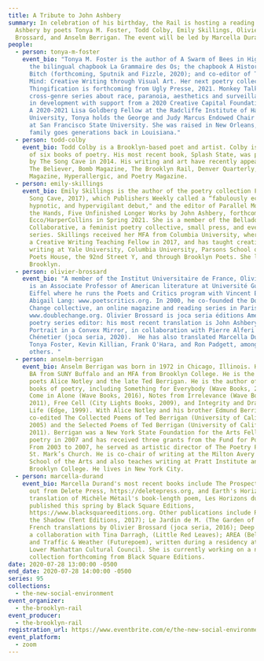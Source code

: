 ```yaml
---
title: A Tribute to John Ashbery
summary: In celebration of his birthday, the Rail is hosting a reading of John
  Ashbery by poets Tonya M. Foster, Todd Colby, Emily Skillings, Olivier
  Brossard, and Anselm Berrigan. The event will be led by Marcella Durand.
people:
  - person: tonya-m-foster
    event_bio: "Tonya M. Foster is the author of A Swarm of Bees in High Court, and
      the bilingual chapbook La Grammaire des Os; the chapbook A History of the
      Bitch (forthcoming, Sputnik and Fizzle, 2020); and co-editor of Third
      Mind: Creative Writing through Visual Art. Her next poetry collection,
      Thingification is forthcoming from Ugly Presse, 2021. Monkey Talk, a
      cross-genre series about race, paranoia, aesthetics and surveillance, is
      in development with support from a 2020 Creative Capital Foundation grant.
      A 2020-2021 Lisa Goldberg Fellow at the Radcliffe Institute of Harvard
      University, Tonya holds the George and Judy Marcus Endowed Chair in Poetry
      at San Francisco State University. She was raised in New Orleans, and her
      family goes generations back in Louisiana."
  - person: todd-colby
    event_bio: Todd Colby is a Brooklyn-based poet and artist. Colby is the author
      of six books of poetry. His most recent book, Splash State, was published
      by The Song Cave in 2014. His writing and art have recently appeared in
      The Believer, Bomb Magazine, The Brooklyn Rail, Denver Quarterly, Dizzy
      Magazine, Hyperallergic, and Poetry Magazine.
  - person: emily-skillings
    event_bio: Emily Skillings is the author of the poetry collection Fort Not (The
      Song Cave, 2017), which Publishers Weekly called a “fabulously eccentric,
      hypnotic, and hypervigilant debut," and the editor of Parallel Movement of
      the Hands, Five Unfinished Longer Works by John Ashbery, forthcoming from
      Ecco/HarperCollins in Spring 2021. She is a member of the Belladonna*
      Collaborative, a feminist poetry collective, small press, and event
      series. Skillings received her MFA from Columbia University, where she was
      a Creative Writing Teaching Fellow in 2017, and has taught creative
      writing at Yale University, Columbia University, Parsons School of Design,
      Poets House, the 92nd Street Y, and through Brooklyn Poets. She lives in
      Brooklyn.
  - person: olivier-brossard
    event_bio: "A member of the Institut Universitaire de France, Olivier Brossard
      is an Associate Professor of American literature at Université Gustave
      Eiffel where he runs the Poets and Critics program with Vincent Broqua and
      Abigail Lang: www.poetscritics.org. In 2000, he co-founded the Double
      Change collective, an online magazine and reading series in Paris
      www.doublechange.org. Olivier Brossard is joca seria éditions American
      poetry series editor: his most recent translation is John Ashbery’s Self
      Portrait in a Convex Mirror, in collaboration with Pierre Alferi and Marc
      Chénetier (joca seria, 2020).  He has also translated Marcella Durand,
      Tonya Foster, Kevin Killian, Frank O'Hara, and Ron Padgett, amongst
      others. "
  - person: anselm-berrigan
    event_bio: Anselm Berrigan was born in 1972 in Chicago, Illinois. He received a
      BA from SUNY Buffalo and an MFA from Brooklyn College. He is the son of
      poets Alice Notley and the late Ted Berrigan. He is the author of several
      books of poetry, including Something for Everybody (Wave Books, 2018),
      Come in Alone (Wave Books, 2016), Notes from Irrelevance (Wave Books,
      2011), Free Cell (City Lights Books, 2009), and Integrity and Dramatic
      Life (Edge, 1999). With Alice Notley and his brother Edmund Berrigan, he
      co-edited The Collected Poems of Ted Berrigan (University of California,
      2005) and the Selected Poems of Ted Berrigan (University of California,
      2011). Berrigan was a New York State Foundation for the Arts Fellow in
      poetry in 2007 and has received three grants from the Fund for Poetry.
      From 2003 to 2007, he served as artistic director of The Poetry Project at
      St. Mark’s Church. He is co-chair of writing at the Milton Avery Graduate
      School of the Arts and also teaches writing at Pratt Institute and
      Brooklyn College. He lives in New York City.
  - person: marcella-durand
    event_bio: Marcella Durand's most recent books include The Prospect, just now
      out from Delete Press, https://deletepress.org, and Earth's Horizons, her
      translation of Michèle Métail's book-length poem, Les Horizons du sol,
      published this spring by Black Square Editions,
      https://www.blacksquareeditions.org. Other publications include Rays of
      the Shadow (Tent Editions, 2017); Le Jardin de M. (The Garden of M.), with
      French translations by Olivier Brossard (joca seria, 2016); Deep Eco Pré,
      a collaboration with Tina Darragh, (Little Red Leaves); AREA (Belladonna);
      and Traffic & Weather (Futurepoem), written during a residency at the
      Lower Manhattan Cultural Council. She is currently working on a new
      collection forthcoming from Black Square Editions.
date: 2020-07-28 13:00:00 -0500
end_date: 2020-07-28 14:00:00 -0500
series: 95
collections:
  - the-new-social-environment
event_organizer:
  - the-brooklyn-rail
event_producer:
  - the-brooklyn-rail
registration_url: https://www.eventbrite.com/e/the-new-social-environment-95-a-tribute-to-john-ashbery-tickets-114706961610
event_platform:
  - zoom
---
```

